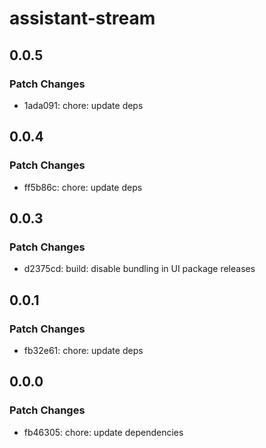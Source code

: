 # assistant-stream

## 0.0.5

### Patch Changes

- 1ada091: chore: update deps

## 0.0.4

### Patch Changes

- ff5b86c: chore: update deps

## 0.0.3

### Patch Changes

- d2375cd: build: disable bundling in UI package releases

## 0.0.1

### Patch Changes

- fb32e61: chore: update deps

## 0.0.0

### Patch Changes

- fb46305: chore: update dependencies
